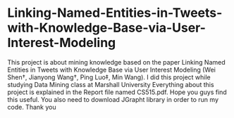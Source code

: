 # Linking-Named-Entities-in-Tweets-with-Knowledge-Base-via-User-Interest-Modeling
This project is about mining knowledge based on the paper Linking Named Entities in Tweets with Knowledge Base via User Interest Modeling
(Wei Shen†, Jianyong Wang†, Ping Luo‡, Min Wang). I did this project while studying Data Mining class at Marshall University 
Everything about this project is explained in the Report file named CS515.pdf. Hope you guys find this useful.
You also need to download JGrapht library in order to run my code. 
Thank you
